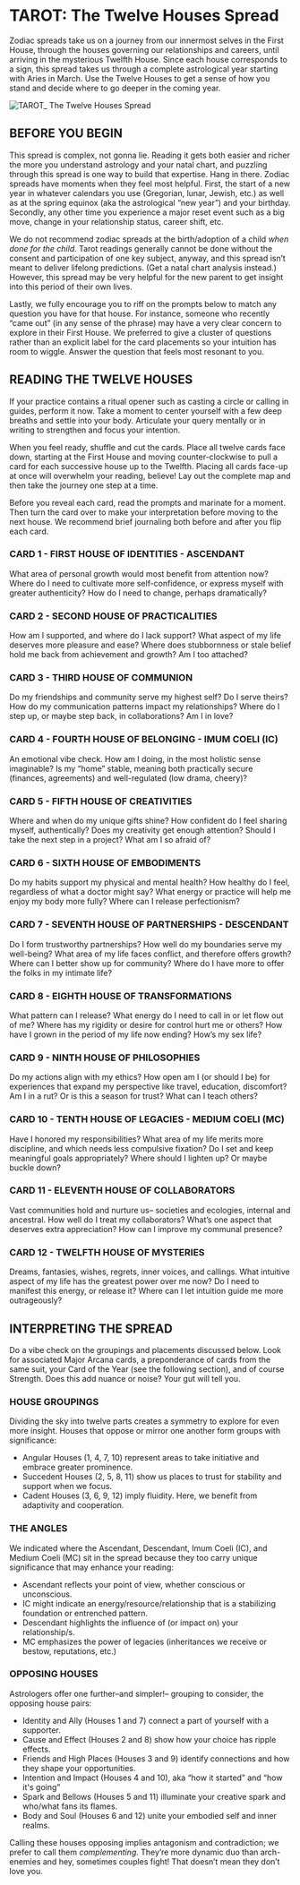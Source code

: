 # TAROT: The Twelve Houses Spread

Zodiac spreads take us on a journey from our innermost selves in the First House, through the houses governing our relationships and careers, until arriving in the mysterious Twelfth House. Since each house corresponds to a sign, this spread takes us through a complete astrological year starting with Aries in March. Use the Twelve Houses to get a sense of how you stand and decide where to go deeper in the coming year.

![TAROT_ The Twelve Houses Spread](https://github.com/micaelaneus/strength-as-ccoty/assets/5696026/9c6b1f36-c5d5-444d-b9f5-dd669d59a1c9)


## BEFORE YOU BEGIN
This spread is complex, not gonna lie. Reading it gets both easier and richer the more you understand astrology and your natal chart, and puzzling through this spread is one way to build that expertise. Hang in there.
Zodiac spreads have moments when they feel most helpful. First, the start of a new year in whatever calendars you use (Gregorian, lunar, Jewish, etc.) as well as at the spring equinox (aka the astrological “new year”) and your birthday. Secondly, any other time you experience a major reset event such as a big move, change in your relationship status, career shift, etc.

We do not recommend zodiac spreads at the birth/adoption of a child *when done for the child.* Tarot readings generally cannot be done without the consent and participation of one key subject, anyway, and this spread isn’t meant to deliver lifelong predictions. (Get a natal chart analysis instead.) However, this spread may be very helpful for the new parent to get insight into this period of their own lives.

Lastly, we fully encourage you to riff on the prompts below to match any question you have for that house. For instance, someone who recently “came out” (in any sense of the phrase) may have a very clear concern to explore in their First House. We preferred to give a cluster of questions rather than an explicit label for the card placements so your intuition has room to wiggle. Answer the question that feels most resonant to you.

## READING THE TWELVE HOUSES
If your practice contains a ritual opener such as casting a circle or calling in guides, perform it now. Take a moment to center yourself with a few deep breaths and settle into your body. Articulate your query mentally or in writing to strengthen and focus your intention.

When you feel ready, shuffle and cut the cards. Place all twelve cards face down, starting at the First House and moving counter-clockwise to pull a card for each successive house up to the Twelfth. Placing all cards face-up at once will overwhelm your reading, believe! Lay out the complete map and then take the journey one step at a time.

Before you reveal each card, read the prompts and marinate for a moment. Then turn the card over to make your interpretation before moving to the next house. We recommend brief journaling both before and after you flip each card.

### CARD 1 - FIRST HOUSE OF IDENTITIES - ASCENDANT

What area of personal growth would most benefit from attention now? Where do I need to cultivate more self-confidence, or express myself with greater authenticity? How do I need to change, perhaps dramatically?

### CARD 2 - SECOND HOUSE OF PRACTICALITIES

How am I supported, and where do I lack support? What aspect of my life deserves more pleasure and ease? Where does stubbornness or stale belief hold me back from achievement and growth? Am I too attached?

### CARD 3 - THIRD HOUSE OF COMMUNION

Do my friendships and community serve my highest self? Do I serve theirs? How do my communication patterns impact my relationships? Where do I step up, or maybe step back, in collaborations? Am I in love?

### CARD 4 - FOURTH HOUSE OF BELONGING - IMUM COELI (IC)

An emotional vibe check. How am I doing, in the most holistic sense imaginable? Is my “home” stable, meaning both practically secure (finances, agreements) and well-regulated (low drama, cheery)?

### CARD 5 - FIFTH HOUSE OF CREATIVITIES

Where and when do my unique gifts shine? How confident do I feel sharing myself, authentically? Does my creativity get enough attention? Should I take the next step in a project? What am I so afraid of?

### CARD 6 - SIXTH HOUSE OF EMBODIMENTS

Do my habits support my physical and mental health? How healthy do I feel, regardless of what a doctor might say? What energy or practice will help me enjoy my body more fully? Where can I release perfectionism?

### CARD 7 - SEVENTH HOUSE OF PARTNERSHIPS - DESCENDANT

Do I form trustworthy partnerships? How well do my boundaries serve my well-being? What area of my life faces conflict, and therefore offers growth? Where can I better show up for community? Where do I have more to offer the folks in my intimate life?

### CARD 8 - EIGHTH HOUSE OF TRANSFORMATIONS

What pattern can I release? What energy do I need to call in or let flow out of me? Where has my rigidity or desire for control hurt me or others? How have I grown in the period of my life now ending? How’s my sex life?

### CARD 9 - NINTH HOUSE OF PHILOSOPHIES

Do my actions align with my ethics? How open am I (or should I be) for experiences that expand my perspective like travel, education, discomfort? Am I in a rut? Or is this a season for trust? What can I teach others?

### CARD 10 - TENTH HOUSE OF LEGACIES - MEDIUM COELI (MC)

Have I honored my responsibilities? What area of my life merits more discipline, and which needs less compulsive fixation? Do I set and keep meaningful goals appropriately? Where should I lighten up? Or maybe buckle down?

### CARD 11 - ELEVENTH HOUSE OF COLLABORATORS

Vast communities hold and nurture us– societies and ecologies, internal and ancestral. How well do I treat my collaborators? What’s one aspect that deserves extra appreciation? How can I improve my communal presence?

### CARD 12 - TWELFTH HOUSE OF MYSTERIES

Dreams, fantasies, wishes, regrets, inner voices, and callings. What intuitive aspect of my life has the greatest power over me now? Do I need to manifest this energy, or release it? Where can I let intuition guide me more outrageously?

## INTERPRETING THE SPREAD

Do a vibe check on the groupings and placements discussed below. Look for associated Major Arcana cards, a preponderance of cards from the same suit, your Card of the Year (see the following section), and of course Strength. Does this add nuance or noise? Your gut will tell you.

### HOUSE GROUPINGS

Dividing the sky into twelve parts creates a symmetry to explore for even more insight. Houses that oppose or mirror one another form groups with significance:

* Angular Houses (1, 4, 7, 10) represent areas to take initiative and embrace greater prominence.
* Succedent Houses (2, 5, 8, 11) show us places to trust for stability and support when we focus.
* Cadent Houses (3, 6, 9, 12) imply fluidity. Here, we benefit from adaptivity and cooperation.

### THE ANGLES
We indicated where the Ascendant, Descendant, Imum Coeli (IC), and Medium Coeli (MC) sit in the spread because they too carry unique significance that may enhance your reading:

* Ascendant reflects your point of view, whether conscious or unconscious.
* IC might indicate an energy/resource/relationship that is a stabilizing foundation or entrenched pattern.
* Descendant highlights the influence of (or impact on) your relationship/s.
* MC emphasizes the power of legacies (inheritances we receive or bestow, reputations, etc.)

### OPPOSING HOUSES

Astrologers offer one further–and simpler!– grouping to consider, the opposing house pairs:

* Identity and Ally (Houses 1 and 7) connect a part of yourself with a supporter.
* Cause and Effect (Houses 2 and 8) show how your choice has ripple effects.
* Friends and High Places (Houses 3 and 9) identify connections and how they shape your opportunities.
* Intention and Impact (Houses 4 and 10), aka “how it started” and “how it's going”
* Spark and Bellows (Houses 5 and 11) illuminate your creative spark and who/what fans its flames.
* Body and Soul (Houses 6 and 12) unite your embodied self and inner realms.

Calling these houses opposing implies antagonism and contradiction; we prefer to call them *complementing*. They’re more dynamic duo than arch-enemies and hey, sometimes couples fight! That doesn’t mean they don’t love you. 
